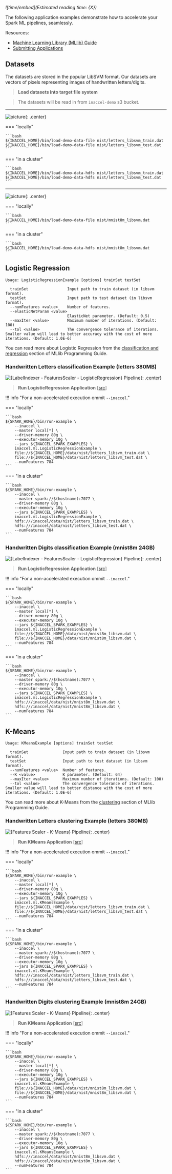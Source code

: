 *![time/embed](Estimated reading time: {X})*

The following application examples demonstrate how to accelerate your Spark ML
pipelines, seamlessly.

Resources:

* [Machine Learning Library (MLlib) Guide](https://spark.apache.org/docs/latest/ml-guide.html)
* [Submitting Applications](https://spark.apache.org/docs/latest/submitting-applications.html)

## Datasets

The datasets are stored in the popular LibSVM format. Our datasets are vectors
of pixels representing images of handwritten letters/digits.


> **Load datasets into target file system**

> The datasets will be read in from `inaccel-demo` s3 bucket.

---

![picture](/img/letters.png){: .center}

=== "locally"

	```bash
	${INACCEL_HOME}/bin/load-demo-data-file nist/letters_libsvm_train.dat
	${INACCEL_HOME}/bin/load-demo-data-file nist/letters_libsvm_test.dat
	```

=== "in a cluster"

	```bash
	${INACCEL_HOME}/bin/load-demo-data-hdfs nist/letters_libsvm_train.dat
	${INACCEL_HOME}/bin/load-demo-data-hdfs nist/letters_libsvm_test.dat
	```

---

![picture](/img/mnist8m.png){: .center}

=== "locally"

	```bash
	${INACCEL_HOME}/bin/load-demo-data-file nist/mnist8m_libsvm.dat
	```

=== "in a cluster"

	```bash
	${INACCEL_HOME}/bin/load-demo-data-hdfs nist/mnist8m_libsvm.dat
	```

## Logistic Regression

```text
Usage: LogisticRegressionExample [options] trainSet testSet

  trainSet                 Input path to train dataset (in libsvm format).
  testSet                  Input path to test dataset (in libsvm format).
  --numFeatures <value>    Number of features.
  --elasticNetParam <value>
                           ElasticNet parameter. (Default: 0.5)
  --maxIter <value>        Maximum number of iterations. (Default: 100)
  --tol <value>            The convergence tolerance of iterations. Smaller value will lead to better accuracy with the cost of more iterations. (Default: 1.0E-6)
```

You can read more about Logistic Regression from the
[classification and regression](https://spark.apache.org/docs/latest/ml-classification-regression.html)
section of MLlib Programming Guide.

### Handwritten Letters classification Example (letters 380MB)

![{LabelIndexer - FeaturesScaler - LogisticRegression} Pipeline](/img/lr.png){: .center}

> **Run LogisticRegression Application**
> [[src](https://bitbucket.org/inaccel/release/src/master/examples/spark/src/main/scala/org/apache/spark/examples/inaccel/ml/LogisticRegressionExample.scala)]

!!! info "For a non-accelerated execution ommit `--inaccel`."

=== "locally"

	```bash
	${SPARK_HOME}/bin/run-example \
		--inaccel \
		--master local[*] \
		--driver-memory 80g \
		--executor-memory 10g \
		--jars ${INACCEL_SPARK_EXAMPLES} \
		inaccel.ml.LogisticRegressionExample \
		file://${INACCEL_HOME}/data/nist/letters_libsvm_train.dat \
		file://${INACCEL_HOME}/data/nist/letters_libsvm_test.dat \
		--numFeatures 784
	```

=== "in a cluster"

	```bash
	${SPARK_HOME}/bin/run-example \
		--inaccel \
		--master spark://$(hostname):7077 \
		--driver-memory 80g \
		--executor-memory 10g \
		--jars ${INACCEL_SPARK_EXAMPLES} \
		inaccel.ml.LogisticRegressionExample \
		hdfs:///inaccel/data/nist/letters_libsvm_train.dat \
		hdfs:///inaccel/data/nist/letters_libsvm_test.dat \
		--numFeatures 784
	```

### Handwritten Digits classification Example (mnist8m 24GB)

![{LabelIndexer - FeaturesScaler - LogisticRegression} Pipeline](/img/lr.png){: .center}

> **Run LogisticRegression Application**
> [[src](https://bitbucket.org/inaccel/release/src/master/examples/spark/src/main/scala/org/apache/spark/examples/inaccel/ml/LogisticRegressionExample.scala)]

!!! info "For a non-accelerated execution ommit `--inaccel`."

=== "locally"

	```bash
	${SPARK_HOME}/bin/run-example \
		--inaccel \
		--master local[*] \
		--driver-memory 80g \
		--executor-memory 10g \
		--jars ${INACCEL_SPARK_EXAMPLES} \
		inaccel.ml.LogisticRegressionExample \
		file://${INACCEL_HOME}/data/nist/mnist8m_libsvm.dat \
		file://${INACCEL_HOME}/data/nist/mnist8m_libsvm.dat \
		--numFeatures 784
	```

=== "in a cluster"

	```bash
	${SPARK_HOME}/bin/run-example \
		--inaccel \
		--master spark://$(hostname):7077 \
		--driver-memory 80g \
		--executor-memory 10g \
		--jars ${INACCEL_SPARK_EXAMPLES} \
		inaccel.ml.LogisticRegressionExample \
		hdfs:///inaccel/data/nist/mnist8m_libsvm.dat \
		hdfs:///inaccel/data/nist/mnist8m_libsvm.dat \
		--numFeatures 784
	```

## K-Means

```text
Usage: KMeansExample [options] trainSet testSet

  trainSet               Input path to train dataset (in libsvm format).
  testSet                Input path to test dataset (in libsvm format).
  --numFeatures <value>  Number of features.
  --K <value>            K parameter. (Default: 64)
  --maxIter <value>      Maximum number of iterations. (Default: 100)
  --tol <value>          The convergence tolerance of iterations. Smaller value will lead to better distance with the cost of more iterations. (Default: 1.0E-6)
```

You can read more about K-Means from the
[clustering](https://spark.apache.org/docs/latest/ml-clustering.html) section of
MLlib Programming Guide.

### Handwritten Letters clustering Example (letters 380MB)

![{Features Scaler - K-Means} Pipeline](/img/km.png){: .center}

> **Run KMeans Application**
> [[src](https://bitbucket.org/inaccel/release/src/master/examples/spark/src/main/scala/org/apache/spark/examples/inaccel/ml/KMeansExample.scala)]

!!! info "For a non-accelerated execution ommit `--inaccel`."

=== "locally"

	```bash
	${SPARK_HOME}/bin/run-example \
		--inaccel \
		--master local[*] \
		--driver-memory 80g \
		--executor-memory 10g \
		--jars ${INACCEL_SPARK_EXAMPLES} \
		inaccel.ml.KMeansExample \
		file://${INACCEL_HOME}/data/nist/letters_libsvm_train.dat \
		file://${INACCEL_HOME}/data/nist/letters_libsvm_test.dat \
		--numFeatures 784
	```

=== "in a cluster"

	```bash
	${SPARK_HOME}/bin/run-example \
		--inaccel \
		--master spark://$(hostname):7077 \
		--driver-memory 80g \
		--executor-memory 10g \
		--jars ${INACCEL_SPARK_EXAMPLES} \
		inaccel.ml.KMeansExample \
		hdfs:///inaccel/data/nist/letters_libsvm_train.dat \
		hdfs:///inaccel/data/nist/letters_libsvm_test.dat \
		--numFeatures 784
	```

### Handwritten Digits clustering Example (mnist8m 24GB)

![{Features Scaler - K-Means} Pipeline](/img/km.png){: .center}

> **Run KMeans Application**
> [[src](https://bitbucket.org/inaccel/release/src/master/examples/spark/src/main/scala/org/apache/spark/examples/inaccel/ml/KMeansExample.scala)]

!!! info "For a non-accelerated execution ommit `--inaccel`."

=== "locally"

	```bash
	${SPARK_HOME}/bin/run-example \
		--inaccel \
		--master local[*] \
		--driver-memory 80g \
		--executor-memory 10g \
		--jars ${INACCEL_SPARK_EXAMPLES} \
		inaccel.ml.KMeansExample \
		file://${INACCEL_HOME}/data/nist/mnist8m_libsvm.dat \
		file://${INACCEL_HOME}/data/nist/mnist8m_libsvm.dat \
		--numFeatures 784
	```

=== "in a cluster"

	```bash
	${SPARK_HOME}/bin/run-example \
		--inaccel \
		--master spark://$(hostname):7077 \
		--driver-memory 80g \
		--executor-memory 10g \
		--jars ${INACCEL_SPARK_EXAMPLES} \
		inaccel.ml.KMeansExample \
		hdfs:///inaccel/data/nist/mnist8m_libsvm.dat \
		hdfs:///inaccel/data/nist/mnist8m_libsvm.dat \
		--numFeatures 784
	```
